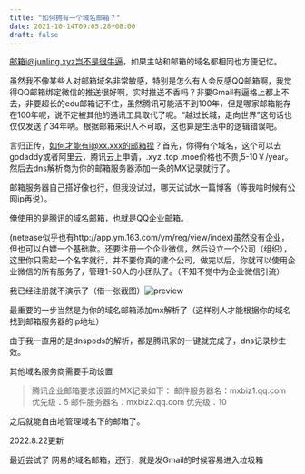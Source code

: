 ```yaml
---
title: "如何拥有一个域名邮箱？"
date: 2021-10-14T09:05:28+08:00
draft: false
---
```




邮箱i@junling.xyz岂不是很牛逼，如果主站和邮箱的域名都相同也方便记忆。

虽然我不像某些人对邮箱域名非常敏感，特别是怎么有人会反感QQ邮箱啊，我觉得QQ邮箱绑定微信的推送很好啊，实时推送不香吗？非要Gmail有逼格上都上不去，非要超长的edu邮箱记不住，虽然腾讯可能活不到100年，但是哪家邮箱能存在100年呢，说不定被其他的通讯工具取代了呢。“越过长城，走向世界”这句话也仅仅发送了34年呐。根据邮箱来识人不可取，这也算是生活中的逻辑错误吧。

言归正传，如何才能有i@xx.xxx的邮箱捏？首先，你得有个域名，这个可以去godaddy或者阿里云，腾讯云上申请，.xyz .top .moe价格也不贵,5-10￥/year。然后去dns解析商为你的邮箱服务器添加一条的MX记录就行了。

邮箱服务器自己搭好像也行，但我没试过，哪天试试水一篇博客（等我啥时候有公网ip再说）。

俺使用的是腾讯的域名邮箱，也就是QQ企业邮箱。

(netease似乎也有http://app.ym.163.com/ym/reg/view/index)虽然没有企业，但也可以白嫖一个基础款。还要注册一个企业微信，然后设立一个公司（组织），这里你只需起一个名字就行，并不要你真的建个公司，做完以后，你就可以使用企业微信的所有服务了，管理1-50人的小团队了。（不知不觉中为企业微信引流）

我已经注册就不演示了（借一张截图）![preview](https://pic1.zhimg.com/v2-d7de98ab9f60418e7ebdb12bf48cbef6_r.jpg?source=1940ef5c)

最重要的一步当然是为你的域名邮箱添加mx解析了（这样别人才能根据你的域名找到邮箱服务器的ip地址）



由于我一直用的是dnspods的解析，都是腾讯家的一键就完成了，dns记录秒生效。

其他域名服务商需要手动设置

>腾讯企业邮箱要求设置的MX记录如下：
>邮件服务器名：mxbiz1.qq.com 优先级：5
>邮件服务器名：mxbiz2.qq.com 优先级：10

之后就能自由地管理域名下的邮箱了。


2022.8.22更新

最近尝试了 网易的域名邮箱，还行，就是发Gmail的时候容易进入垃圾箱


